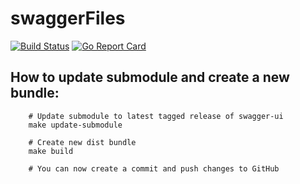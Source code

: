 # swaggerFiles

[![Build Status](https://github.com/swaggo/files/actions/workflows/ci.yml/badge.svg?branch=master)](https://github.com/features/actions)
[![Go Report Card](https://goreportcard.com/badge/github.com/swaggo/files)](https://goreportcard.com/report/github.com/swaggo/files)

## How to update submodule and create a new bundle:

```console
	# Update submodule to latest tagged release of swagger-ui
	make update-submodule

	# Create new dist bundle
	make build

	# You can now create a commit and push changes to GitHub
```
